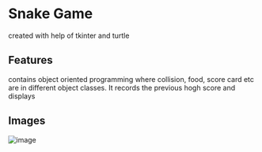 # Snake Game
created with help of tkinter and turtle

## Features
contains object oriented programming where collision, food, score card etc are in different object classes. It records the previous hogh score and displays

## Images
![image](https://github.com/user-attachments/assets/172aaa7f-abf4-4206-b61c-a73eb20a1780)
